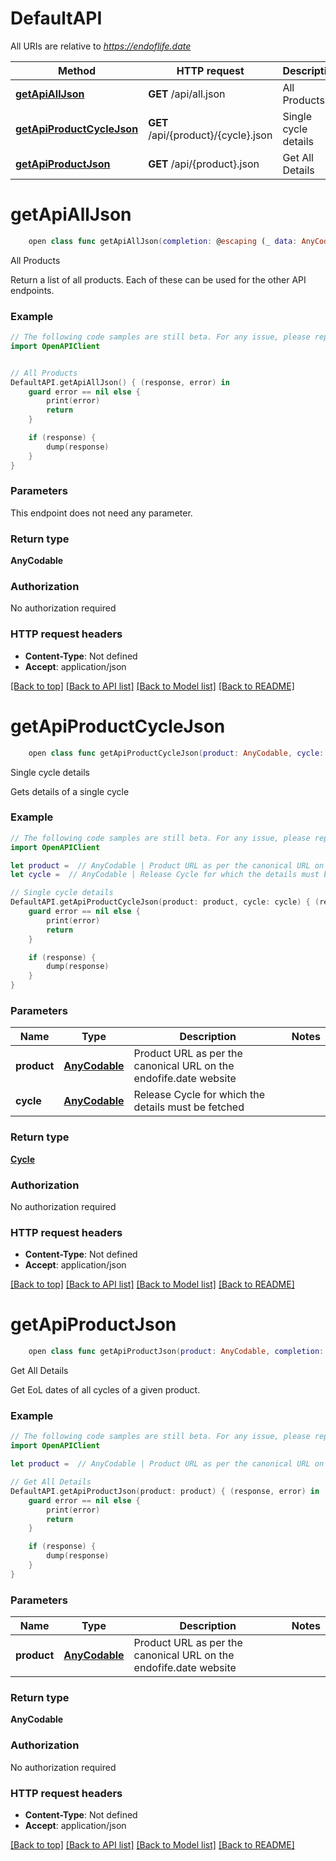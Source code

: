 # DefaultAPI

All URIs are relative to *https://endoflife.date*

Method | HTTP request | Description
------------- | ------------- | -------------
[**getApiAllJson**](DefaultAPI.md#getapialljson) | **GET** /api/all.json | All Products
[**getApiProductCycleJson**](DefaultAPI.md#getapiproductcyclejson) | **GET** /api/{product}/{cycle}.json | Single cycle details
[**getApiProductJson**](DefaultAPI.md#getapiproductjson) | **GET** /api/{product}.json | Get All Details


# **getApiAllJson**
```swift
    open class func getApiAllJson(completion: @escaping (_ data: AnyCodable?, _ error: Error?) -> Void)
```

All Products

Return a list of all products. Each of these can be used for the other API endpoints.

### Example
```swift
// The following code samples are still beta. For any issue, please report via http://github.com/OpenAPITools/openapi-generator/issues/new
import OpenAPIClient


// All Products
DefaultAPI.getApiAllJson() { (response, error) in
    guard error == nil else {
        print(error)
        return
    }

    if (response) {
        dump(response)
    }
}
```

### Parameters
This endpoint does not need any parameter.

### Return type

**AnyCodable**

### Authorization

No authorization required

### HTTP request headers

 - **Content-Type**: Not defined
 - **Accept**: application/json

[[Back to top]](#) [[Back to API list]](../README.md#documentation-for-api-endpoints) [[Back to Model list]](../README.md#documentation-for-models) [[Back to README]](../README.md)

# **getApiProductCycleJson**
```swift
    open class func getApiProductCycleJson(product: AnyCodable, cycle: AnyCodable, completion: @escaping (_ data: Cycle?, _ error: Error?) -> Void)
```

Single cycle details

Gets details of a single cycle

### Example
```swift
// The following code samples are still beta. For any issue, please report via http://github.com/OpenAPITools/openapi-generator/issues/new
import OpenAPIClient

let product =  // AnyCodable | Product URL as per the canonical URL on the endofife.date website
let cycle =  // AnyCodable | Release Cycle for which the details must be fetched

// Single cycle details
DefaultAPI.getApiProductCycleJson(product: product, cycle: cycle) { (response, error) in
    guard error == nil else {
        print(error)
        return
    }

    if (response) {
        dump(response)
    }
}
```

### Parameters

Name | Type | Description  | Notes
------------- | ------------- | ------------- | -------------
 **product** | [**AnyCodable**](.md) | Product URL as per the canonical URL on the endofife.date website | 
 **cycle** | [**AnyCodable**](.md) | Release Cycle for which the details must be fetched | 

### Return type

[**Cycle**](Cycle.md)

### Authorization

No authorization required

### HTTP request headers

 - **Content-Type**: Not defined
 - **Accept**: application/json

[[Back to top]](#) [[Back to API list]](../README.md#documentation-for-api-endpoints) [[Back to Model list]](../README.md#documentation-for-models) [[Back to README]](../README.md)

# **getApiProductJson**
```swift
    open class func getApiProductJson(product: AnyCodable, completion: @escaping (_ data: AnyCodable?, _ error: Error?) -> Void)
```

Get All Details

Get EoL dates of all cycles of a given product.

### Example
```swift
// The following code samples are still beta. For any issue, please report via http://github.com/OpenAPITools/openapi-generator/issues/new
import OpenAPIClient

let product =  // AnyCodable | Product URL as per the canonical URL on the endofife.date website

// Get All Details
DefaultAPI.getApiProductJson(product: product) { (response, error) in
    guard error == nil else {
        print(error)
        return
    }

    if (response) {
        dump(response)
    }
}
```

### Parameters

Name | Type | Description  | Notes
------------- | ------------- | ------------- | -------------
 **product** | [**AnyCodable**](.md) | Product URL as per the canonical URL on the endofife.date website | 

### Return type

**AnyCodable**

### Authorization

No authorization required

### HTTP request headers

 - **Content-Type**: Not defined
 - **Accept**: application/json

[[Back to top]](#) [[Back to API list]](../README.md#documentation-for-api-endpoints) [[Back to Model list]](../README.md#documentation-for-models) [[Back to README]](../README.md)

